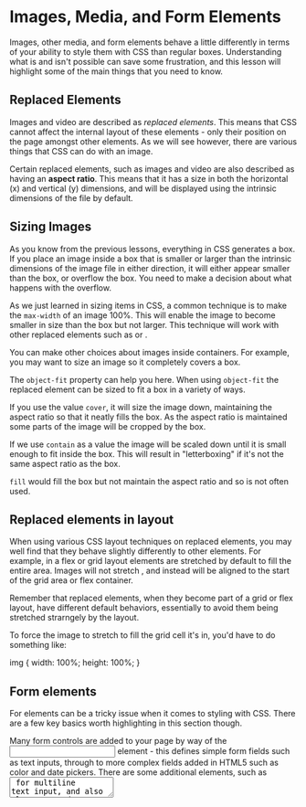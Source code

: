 # Images, Media, and Form Elements #
Images, other media, and form elements behave a little differently in terms of your ability to style them with CSS than regular boxes. Understanding what is and isn't possible can save some frustration, and this lesson will highlight some of the main things that you need to know.

## Replaced Elements ##
Images and video are described as *replaced elements*. This means that CSS cannot affect the internal layout of these elements - only their position on the page amongst other elements. As we will see however, there are various things that CSS can do with an image.

Certain replaced elements, such as images and video are also described as having an **aspect ratio**. This means that it has a size in both the horizontal (x) and vertical (y) dimensions, and will be displayed using the intrinsic dimensions of the file by default.

## Sizing Images ##
As you know from the previous lessons, everything in CSS generates a box. If you place an image inside a box that is smaller or larger than the intrinsic dimensions of the image file in either direction, it will either appear smaller than the box, or overflow the box. You need to make a decision about what happens with the overflow.

As we just learned in sizing items in CSS, a common technique is to make the `max-width` of an image 100%. This will enable the image to become smaller in size than the box but not larger. This technique will work with other replaced elements such as <videos> or <iframes>.

You can make other choices about images inside containers. For example, you may want to size an image so it completely covers a box. 

The `object-fit` property can help you here. When using `object-fit` the replaced element can be sized to fit a box in a variety of ways. 

If you use the value `cover`, it will size the image down, maintaining the aspect ratio so that it neatly fills the box. As the aspect ratio is maintained some parts of the image will be cropped by the box.

If we use `contain` as a value the image will be scaled down until it is small enough to fit inside the box. This will result in "letterboxing" if it's not the same aspect ratio as the box.

`fill` would fill the box but not maintain the aspect ratio and so is not often used.

## Replaced elements in layout ##
When using various CSS layout techniques on replaced elements, you may well find that they behave slightly differently to other elements. For example, in a flex or grid layout elements are stretched by default to fill the entire area. Images will not stretch , and instead will be aligned to the start of the grid area or flex container.

Remember that replaced elements, when they become part of a grid or flex layout, have different default behaviors, essentially to avoid them being stretched strarngely by the layout.

To force the image to stretch to fill the grid cell it's in, you'd have to do something like: 

img {
  width: 100%;
  height: 100%;
}

## Form elements ##
For elements can be a tricky issue when it comes to styling with CSS. There are a few key basics worth highlighting in this section though. 

Many form controls are added to your page by way of the <input> element - this defines simple form fields such as text inputs, through to more complex fields added in HTML5 such as color and date pickers. There are some additional elements, such as <textarea> for multiline text input, and also elements used to contain and label parts of forms such as <fieldset> and <legend>.

HTML5 also contains attributes that enable web developers to indicate which fields are required, and even the type of content that needs to be entered. If the user enters something unexpected, or leaves a required field blank, the browser can show an error message. Different browsers are inconsistent in how much styling and customization they allow for such items.

--- STYLING TEXT INPUT ELEMENTS ---
Elements that allow for text input, such as `<input type="text">`, specific types such as `<input type="email">`, and the `<textarea>` element are quite easy to style and tend to behave just like other boxes on your page.

In our html example, we have styled some text inputs using CSS - you can see that things such as borders, margins, and padding all apply as you would expect. We use attribute selectors to target the different input types.

Note that many of the more complex input types arer rendered by the operating system and are inaccessible to styling. You should therefore always assume that forms are going to look different for different visitors and test complex forms in a number of browsers.

--- INHERITANCE AND FORM ELEMENTS ---
In some browsers, form elements do not inherit font styling by default. Therefore if you want to be sure that your form fields use the font defined by the body, or on a parent element, you should add this rule to your CSS.

button,
input,
select,
textarea {
  font-family: inherit;
  font-size: 100%;
}

--- FORM ELEMENTS AND BOX-SIZING ---
Across browsers form elements use different box sizing rules for different widgets. You learned about `box-sizing` property in our box model lesson and you can use this knowledge when styling forms to ensure a consistent experience when setting widths and heights on form elements.

For consistency it is a good idea to set margins and padding to `0` on all elements, then add these back in when styling particular controls.

button,
input,
select,
textarea {
  box-sizing: border-box;
  padding: 0;
  margin: 0;
}

--- OTHER USEFUL SETTINGS ---
In additoin to the rules mentioned above, you should also set `overflow: auto` on <textarea>s to stop IE showing a scrollbar when there is no need for one:

textarea {
  overflow: auto;
}

--- PUTTING IT ALL TOGETHER INTO A "RESET" ---
As a final step, we can wrap up the various properties discussed above into the following "form reset" to provide a consistent base to work from. This includes all the items mentioned in the last three sections: 

button, 
input, 
select, 
textarea { 
  font-family: inherit; 
  font-size: 100%; 
  box-sizing: border-box; 
  padding: 0; margin: 0; 
} 

textarea { 
  overflow: auto; 
}